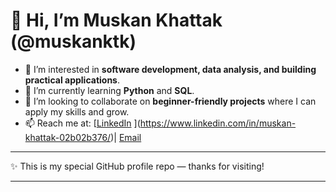 # 👋 Hi, I’m Muskan Khattak (@muskanktk)

* 👀 I’m interested in **software development, data analysis, and building practical applications**.
* 🌱 I’m currently learning **Python** and **SQL**.
* 💞️ I’m looking to collaborate on **beginner-friendly projects** where I can apply my skills and grow.
* 📫 Reach me at: [[LinkedIn](https://www.linkedin.com/in/muskanktk) ](https://www.linkedin.com/in/muskan-khattak-02b02b376/)| [Email](muskanktk001email@gmail.com)

---

✨ This is my special GitHub profile repo — thanks for visiting!

---

